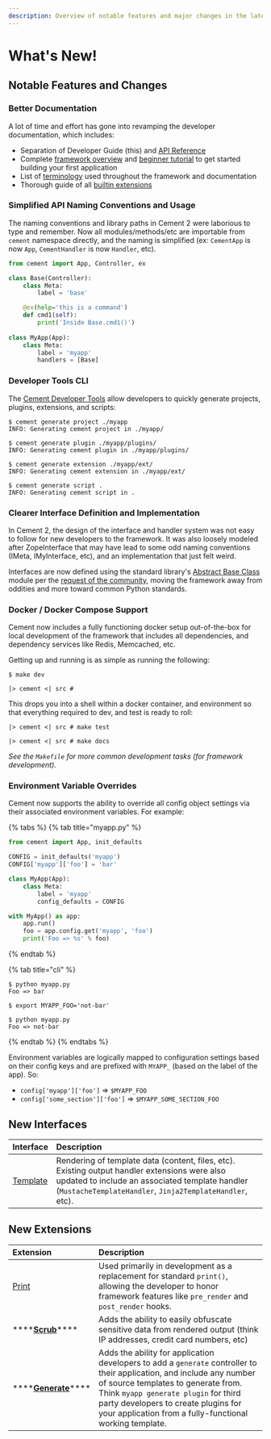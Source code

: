 ```yaml
---
description: Overview of notable features and major changes in the latest release.
---
```


# What's New!

## Notable Features and Changes

### Better Documentation

A lot of time and effort has gone into revamping the developer documentation, which includes:

* Separation of Developer Guide \(this\) and [API Reference](http://cement.readthedocs.io/en/2.99/)
* Complete [framework overview](../getting-started/framework-overview.md) and [beginner tutorial](../getting-started/beginner-tutorial/) to get started building your first application
* List of [terminology](../terminology.md) used throughout the framework and documentation
* Thorough guide of all [builtin extensions](../extensions/)

### Simplified API Naming Conventions and Usage

The naming conventions and library paths in Cement 2 were laborious to type and remember.  Now all modules/methods/etc are importable from `cement` namespace directly, and the naming is simplified \(ex: `CementApp` is now `App`, `CementHandler` is now `Handler`, etc\).

```python
from cement import App, Controller, ex

class Base(Controller):
    class Meta:
        label = 'base'

    @ex(help='this is a command')
    def cmd1(self):
        print('Inside Base.cmd1()')
    
class MyApp(App):
    class Meta:
        label = 'myapp'
        handlers = [Base]

```

### Developer Tools CLI

The [Cement Developer Tools](../getting-started/developer-tools.md) allow developers to quickly generate projects, plugins, extensions, and scripts:

```text
$ cement generate project ./myapp
INFO: Generating cement project in ./myapp/

$ cement generate plugin ./myapp/plugins/
INFO: Generating cement plugin in ./myapp/plugins/

$ cement generate extension ./myapp/ext/
INFO: Generating cement extension in ./myapp/ext/

$ cement generate script .
INFO: Generating cement script in .
```

### Clearer Interface Definition and Implementation

In Cement 2, the design of the interface and handler system was not easy to follow for new developers to the framework.  It was also loosely modeled after ZopeInterface that may have lead to some odd naming conventions \(IMeta, IMyInterface, etc\), and an implementation that just felt weird.

Interfaces are now defined using the standard library's [Abstract Base Class](https://docs.python.org/3/library/abc.html) module per the [request of the community](https://github.com/datafolklabs/cement/issues/192), moving the framework away from oddities and more toward common Python standards.  

### Docker / Docker Compose Support 

Cement now includes a fully functioning docker setup out-of-the-box for local development of the framework that includes all dependencies, and dependency services like Redis, Memcached, etc. 

Getting up and running is as simple as running the following:

```text
$ make dev

|> cement <| src #
```

This drops you into a shell within a docker container, and environment so that everything required to dev, and test is ready to roll:

```text
|> cement <| src # make test

|> cement <| src # make docs
```

_See the `Makefile` for more common development tasks \(for framework development\)._

### Environment Variable Overrides

Cement now supports the ability to override all config object settings via their associated environment variables.  For example:

{% tabs %}
{% tab title="myapp.py" %}
```python
from cement import App, init_defaults

CONFIG = init_defaults('myapp')
CONFIG['myapp']['foo'] = 'bar'

class MyApp(App):
    class Meta:
        label = 'myapp'
        config_defaults = CONFIG

with MyApp() as app:
    app.run()
    foo = app.config.get('myapp', 'foo')
    print('Foo => %s' % foo)
```
{% endtab %}

{% tab title="cli" %}
```text
$ python myapp.py
Foo => bar

$ export MYAPP_FOO='not-bar'

$ python myapp.py
Foo => not-bar
```
{% endtab %}
{% endtabs %}

Environment variables are logically mapped to configuration settings based on their config keys and are prefixed with `MYAPP_` \(based on the label of the app\).  So: 

* `config['myapp']['foo']` =&gt; `$MYAPP_FOO`
* `config['some_section']['foo']` =&gt; `$MYAPP_SOME_SECTION_FOO`

## New Interfaces

| **Interface** | Description |
| :--- | :--- |
| [Template](../core-foundation/templating.md) | Rendering of template data \(content, files, etc\).  Existing output handler extensions were also updated to include an associated template handler \(`MustacheTemplateHandler`, `Jinja2TemplateHandler`, etc\). |

## New Extensions

| Extension | Description |
| :--- | :--- |
| [Print](../extensions/print.md) | Used primarily in development as a replacement for standard `print()`, allowing the developer to honor framework features like `pre_render` and `post_render` hooks. |
| \*\*\*\*[**Scrub**](../extensions/scrub.md)\*\*\*\* | Adds the ability to easily obfuscate sensitive data from rendered output \(think IP addresses, credit card numbers, etc\) |
| \*\*\*\*[**Generate**](../extensions/generate.md)\*\*\*\* | Adds the ability for application developers to add a `generate` controller to their application, and include any number of source templates to generate from.  Think `myapp generate plugin` for third party developers to create plugins for your application from a fully-functional working template. |

